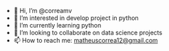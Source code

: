 - 👋 Hi, I’m @correamv
- 👀 I’m interested in develop project in python
- 🌱 I’m currently learning python
- 💞️ I’m looking to collaborate on data science projects
- 📫 How to reach me: matheuscorrea12@gmail.com

<!---
correamv/correamv is a ✨ special ✨ repository because its `README.md` (this file) appears on your GitHub profile.
You can click the Preview link to take a look at your changes.
--->
